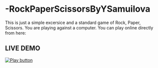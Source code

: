 # -RockPaperScissorsByYSamuilova
This is just a simple excersice and a standard game of Rock, Paper, Scissors. You are playing against a computer.
You can play online directly from here: 
## LIVE DEMO 
[<image alt="Play button" src="https://github.com/YSamuilova/-RockPaperScissorsByYSamuilova/assets/134719211/623013fb-db7a-4c4d-8de9-7e3452957a5d.png" />](https://replit.com/@IanitaSamuilova/RockPaperScissors-Game#Main.cs)


